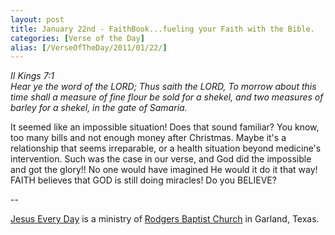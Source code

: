 ```yaml
---
layout: post
title: January 22nd - FaithBook...fueling your Faith with the Bible.
categories: [Verse of the Day]
alias: [/VerseOfTheDay/2011/01/22/]
---
```


_II Kings 7:1  
Hear ye the word of the LORD; Thus saith the LORD, To morrow about
this time shall a measure of fine flour be sold for a shekel, and two
measures of barley for a shekel, in the gate of Samaria._

It seemed like an impossible situation! Does that sound familiar?
You know, too many bills and not enough money after Christmas. Maybe
it's a relationship that seems irreparable, or a health situation
beyond medicine's intervention. Such was the case in our verse, and
God did the impossible and got the glory!! No one would have imagined
He would it do it that way! FAITH believes that GOD is still doing
miracles! Do you BELIEVE?

 --

<a href=http://jesuseveryday.net>Jesus Every Day</a> is a ministry of <a href=http://rodgersbaptist.net>Rodgers Baptist Church</a> in Garland, Texas.
